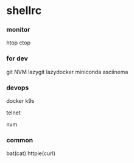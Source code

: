 # shellrc

### monitor
htop
ctop

### for dev
git
NVM
lazygit
lazydocker
miniconda
asciinema

### devops
docker
k9s

telnet

nvm


### common
bat(cat)
httpie(curl)
